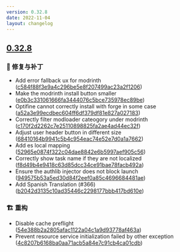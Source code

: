 ```yaml
---
version: 0.32.8
date: 2022-11-04
layout: changelog
---
```

## [0.32.8](#0.32.8)
### 🐛 修复与补丁

- Add error fallback ux for modrinth ([c584f88f3e9a4c296be5e8f207499ac23a2f1206](https://github.com/Voxelum/x-minecraft-launcher/commit/c584f88f3e9a4c296be5e8f207499ac23a2f1206))
- Make the modrinth install button smaller ([e0b3c331061666fa3444076c5bce735978ec89be](https://github.com/Voxelum/x-minecraft-launcher/commit/e0b3c331061666fa3444076c5bce735978ec89be))
- Optifine cannot correctly install with forge in some case ([a52a3e99ecdbec604ff6df379df81e827a027183](https://github.com/Voxelum/x-minecraft-launcher/commit/a52a3e99ecdbec604ff6df379df81e827a027183))
- Correctly filter modloader cateogory under modrinth ([c170f2d2262c7e25110898825fa2ae4ad44ec32f](https://github.com/Voxelum/x-minecraft-launcher/commit/c170f2d2262c7e25110898825fa2ae4ad44ec32f))
- Adjust user header button in different size ([68410164b9941c5b4c954eac74e52e7d0a1a7662](https://github.com/Voxelum/x-minecraft-launcher/commit/68410164b9941c5b4c954eac74e52e7d0a1a7662))
- Add es local mapping ([52965e0874f322c04dae8842e6b5997aef905c56](https://github.com/Voxelum/x-minecraft-launcher/commit/52965e0874f322c04dae8842e6b5997aef905c56))
- Correctly show task name if they are not localized ([f8d49b4e9418c63d85dcc34ce91bae78facb492a](https://github.com/Voxelum/x-minecraft-launcher/commit/f8d49b4e9418c63d85dcc34ce91bae78facb492a))
- Ensure the authlib injector does not block launch ([949575b53a5ed30d84f2eef0a85c4696684481ae](https://github.com/Voxelum/x-minecraft-launcher/commit/949575b53a5ed30d84f2eef0a85c4696684481ae))
- Add Spanish Translation (#366) ([b2042d3135c10ad35446c2298177bbb417bd610e](https://github.com/Voxelum/x-minecraft-launcher/commit/b2042d3135c10ad35446c2298177bbb417bd610e))
### 🏗️ 重构

- Disable cache preflight ([54e388b2a2805afac1122a04c1a9d93778af463a](https://github.com/Voxelum/x-minecraft-launcher/commit/54e388b2a2805afac1122a04c1a9d93778af463a))
- Prevent resource service initialization failed by other exception ([4c8207b6168ba0aa71acb5a84e7c91cb4ca01cdb](https://github.com/Voxelum/x-minecraft-launcher/commit/4c8207b6168ba0aa71acb5a84e7c91cb4ca01cdb))